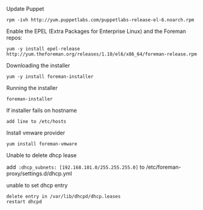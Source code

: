 <!---
```

```
-->

Update Puppet
```
rpm -ivh http://yum.puppetlabs.com/puppetlabs-release-el-6.noarch.rpm
```

Enable the EPEL (Extra Packages for Enterprise Linux) and the Foreman repos:
```
yum -y install epel-release http://yum.theforeman.org/releases/1.10/el6/x86_64/foreman-release.rpm
```

Downloading the installer
```
yum -y install foreman-installer
```

Running the installer
```
foreman-installer
```

If installer fails on hostname
```
add line to /etc/hosts
```

Install vmware provider
```
yum install foreman-vmware
```

Unable to delete dhcp lease

add` :dhcp_subnets: [192.168.101.0/255.255.255.0]`
to /etc/foreman-proxy/settings.d/dhcp.yml


unable to set dhcp entry
```
delete entry in /var/lib/dhcpd/dhcp.leases
restart dhcpd
```